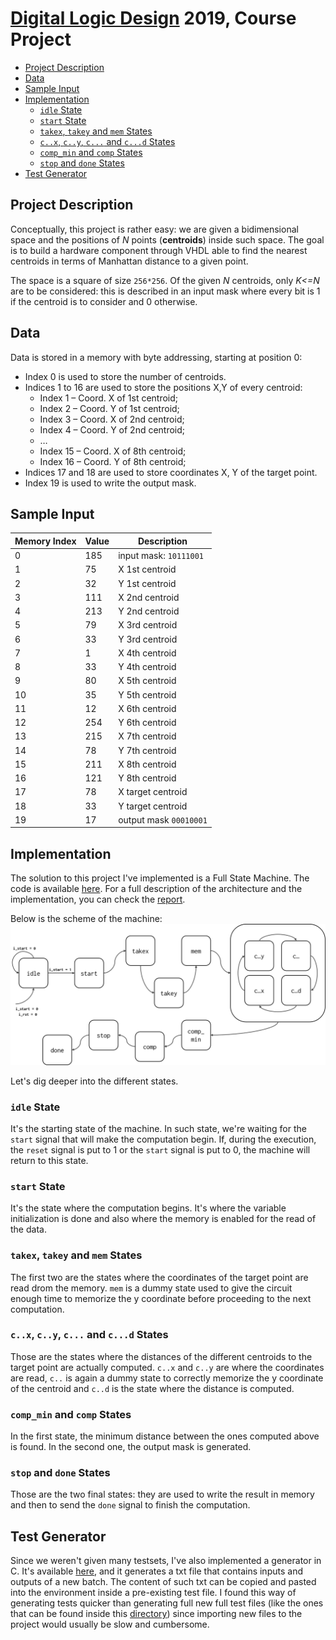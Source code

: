 # [Digital Logic Design](https://www4.ceda.polimi.it/manifesti/manifesti/controller/ManifestoPublic.do?EVN_DETTAGLIO_RIGA_MANIFESTO=EVENTO&c_insegn=085877&aa=2018&k_cf=225&k_corso_la=358&ac_ins=0&k_indir=II3&lang=EN&tipoCorso=ALL_TIPO_CORSO&semestre=1&idItemOfferta=137349&idRiga=229504&codDescr=085877) 2019, Course Project

- [Project Description](#project-description)
- [Data](#data)
- [Sample Input](#sample-input)
- [Implementation](#implementation)
  - [`idle` State](#idle-state)
  - [`start` State](#start-state)
  - [`takex`, `takey` and `mem` States](#takex-takey-and-mem-states)
  - [`c..x`, `c..y`, `c...` and `c...d` States](#cx-cy-c-and-cd-states)
  - [`comp_min` and `comp` States](#compmin-and-comp-states)
  - [`stop` and `done` States](#stop-and-done-states)
- [Test Generator](#test-generator)

## Project Description
Conceptually, this project is rather easy: we are given a bidimensional space and the positions of _N_ points (**centroids**) inside such space. The goal is to build a hardware component through VHDL able to find the nearest centroids in terms of Manhattan distance to a given point.

The space is a square of size `256*256`. Of the given _N_ centroids, only _K<=N_ are to be considered: this is described in an input mask where every bit is 1 if the centroid is to consider and 0 otherwise.

## Data

Data is stored in a memory with byte addressing, starting at position 0:
-	Index 0 is used to store the number of centroids.
-	Indices 1 to 16 are used to store the positions X,Y of every centroid:
	- Index 1 – Coord. X of 1st centroid;
	- Index 2 – Coord. Y of 1st centroid;
	- Index 3 – Coord. X of 2nd centroid;
	- Index 4 – Coord. Y of 2nd centroid;
	- …
	- Index 15 – Coord. X of 8th centroid;
	- Index 16 – Coord. Y of 8th centroid;
-	Indices 17 and 18 are used to store coordinates X, Y of the target point.
-	Index 19 is used to write the output mask.

## Sample Input

| Memory Index | Value | Description |
| ------------ | ------------ | ------------ |
| 0 | 185 | input mask: `10111001` |
| 1 | 75 | X 1st centroid |
| 2 | 32 | Y 1st centroid |
| 3 | 111 | X 2nd centroid |
| 4 | 213 | Y 2nd centroid |
| 5 | 79 | X 3rd centroid |
| 6 | 33 | Y 3rd centroid |
| 7 | 1 | X 4th centroid |
| 8 | 33 | Y 4th centroid |
| 9 | 80 | X 5th centroid |
| 10 | 35 | Y 5th centroid |
| 11 | 12 | X 6th centroid |
| 12 | 254 | Y 6th centroid |
| 13 | 215 | X 7th centroid |
| 14 | 78 | Y 7th centroid |
| 15 | 211 | X 8th centroid |
| 16 | 121 | Y 8th centroid |
| 17 | 78 | X target centroid |
| 18 | 33 | Y target centroid |
| 19 | 17 | output mask `00010001` |

## Implementation

The solution to this project I've implemented is a Full State Machine. The code is available [here](/project.vhd). For a full description of the architecture and the implementation, you can check the [report](/report.pdf).

Below is the scheme of the machine:
![scheme](/fsm.png)

Let's dig deeper into the different states.

### `idle` State

It's the starting state of the machine. In such state, we're waiting for the `start` signal that will make the computation begin. If, during the execution, the `reset` signal is put to 1 or the `start` signal is put to 0, the machine will return to this state.

### `start` State

It's the state where the computation begins. It's where the variable initialization is done and also where the memory is enabled for the read of the data.

### `takex`, `takey` and `mem` States

The first two are the states where the coordinates of the target point are read drom the memory. `mem` is a dummy state used to give the circuit enough time to memorize the y coordinate before proceeding to the next computation.

### `c..x`, `c..y`, `c...` and `c...d` States

Those are the states where the distances of the different centroids to the target point are actually computed. `c..x` and `c..y` are where the coordinates are read, `c..` is again a dummy state to correctly memorize the y coordinate of the centroid and `c..d` is the state where the distance is computed.

### `comp_min` and `comp` States

In the first state, the minimum distance between the ones computed above is found. In the second one, the output mask is generated.

### `stop` and `done` States

Those are the two final states: they are used to write the result in memory and then to send the `done` signal to finish the computation.

## Test Generator

Since we weren't given many testsets, I've also implemented a generator in C. It's available [here](/test-generator.c), and it generates a txt file that contains inputs and outputs of a new batch. The content of such txt can be copied and pasted into the environment inside a pre-existing test file. I found this way of generating tests quicker than generating full new full test files (like the ones that can be found inside this [directory](/testbench/)) since importing new files to the project would usually be slow and cumbersome.